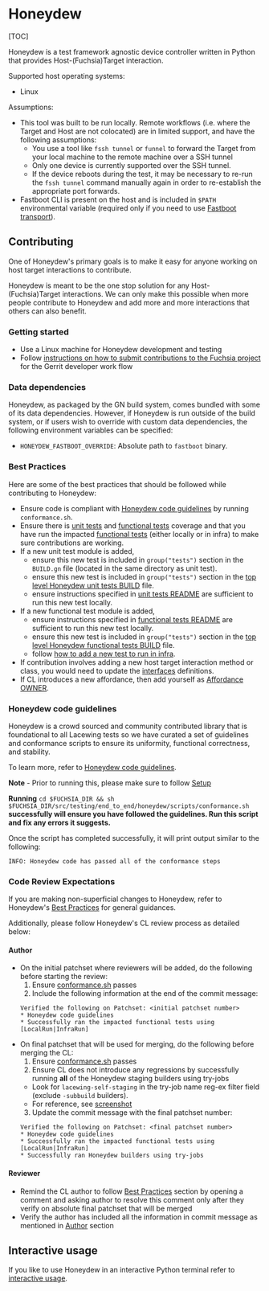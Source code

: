 # Honeydew

[TOC]

Honeydew is a test framework agnostic device controller written in Python that
provides Host-(Fuchsia)Target interaction.

Supported host operating systems:
* Linux

Assumptions:
* This tool was built to be run locally. Remote workflows (i.e. where the Target
  and Host are not colocated) are in limited support, and have the following
  assumptions:
    * You use a tool like `fssh tunnel` or `funnel` to forward the Target from
      your local machine to the remote machine over a SSH tunnel
    * Only one device is currently supported over the SSH tunnel.
    * If the device reboots during the test, it may be necessary to re-run
      the `fssh tunnel` command manually again in order to re-establish the
      appropriate port forwards.
* Fastboot CLI is present on the host and is included in `$PATH` environmental
  variable (required only if you need to use [Fastboot transport]).

## Contributing

One of Honeydew's primary goals is to make it easy for anyone working on
host target interactions to contribute.

Honeydew is meant to be the one stop solution for any Host-(Fuchsia)Target
interactions. We can only make this possible when more people contribute to
Honeydew and add more and more interactions that others can also benefit.

### Getting started

* Use a Linux machine for Honeydew development and testing
* Follow [instructions on how to submit contributions to the Fuchsia project]
  for the Gerrit developer work flow

### Data dependencies

Honeydew, as packaged by the GN build system, comes bundled with some of its
data dependencies. However, if Honeydew is run outside of the build system, or
if users wish to override with custom data dependencies, the following
environment variables can be specified:
*  `HONEYDEW_FASTBOOT_OVERRIDE`: Absolute path to `fastboot` binary.

### Best Practices

Here are some of the best practices that should be followed while contributing
to Honeydew:
* Ensure code is compliant with
  [Honeydew code guidelines][Honeydew code guidelines] by running
  `conformance.sh`.
* Ensure there is [unit tests][unit tests] and
  [functional tests][functional tests] coverage and that you have run the
  impacted [functional tests][functional tests] (either locally or in infra) to
  make sure contributions are working.
* If a new unit test module is added,
  * ensure this new test is included in `group("tests")` section in the
    `BUILD.gn` file (located in the same directory as unit test).
  * ensure this new test is included in `group("tests")` section in the
    [top level Honeydew unit tests BUILD][top level Honeydew unit tests BUILD]
    file.
  * ensure instructions specified in [unit tests README][unit tests README]
    are sufficient to run this new test locally.
* If a new functional test module is added,
  * ensure instructions specified in
    [functional tests README][functional tests README] are sufficient to
    run this new test locally.
  * ensure this new test is included in `group("tests")` section in the
    [top level Honeydew functional tests BUILD][top level Honeydew functional tests BUILD]
    file.
  * follow
    [how to add a new test to run in infra][how to add a new test to run in infra].
* If contribution involves adding a new host target interaction method or class,
  you would need to update the [interfaces][interfaces] definitions.
* If CL introduces a new affordance, then add yourself as [Affordance OWNER].

### Honeydew code guidelines

Honeydew is a crowd sourced and community contributed library that is
foundational to all Lacewing tests so we have curated a set of guidelines and
conformance scripts to ensure its uniformity, functional correctness, and
stability.

To learn more, refer to [Honeydew code guidelines](markdowns/code_guidelines.md).

**Note** - Prior to running this, please make sure to follow
[Setup](markdowns/interactive_usage.md#Setup)

**Running** `cd $FUCHSIA_DIR && sh $FUCHSIA_DIR/src/testing/end_to_end/honeydew/scripts/conformance.sh`
**successfully will ensure you have followed the guidelines. Run this script**
**and fix any errors it suggests.**

Once the script has completed successfully, it will print output similar to the
following:
```shell
INFO: Honeydew code has passed all of the conformance steps
```

### Code Review Expectations

If you are making non-superficial changes to Honeydew, refer to Honeydew's
[Best Practices][Best Practices] for general guidances.

Additionally, please follow Honeydew's CL review process as detailed below:

#### Author

* On the initial patchset where reviewers will be added, do the following before
  starting the review:
  1. Ensure [conformance.sh][Honeydew code conformance scripts] passes
  2. Include the following information at the end of the commit message:
    ```
    Verified the following on Patchset: <initial patchset number>
    * Honeydew code guidelines
    * Successfully ran the impacted functional tests using [LocalRun|InfraRun]
    ```
* On final patchset that will be used for merging, do the following before
  merging the CL:
  1. Ensure [conformance.sh][Honeydew code conformance scripts] passes
  2. Ensure CL does not introduce any regressions by successfully running
    **all** of the Honeydew staging builders using try-jobs
    * Look for `lacewing-self-staging` in the try-job name reg-ex filter field
      (exclude `-subbuild` builders).
    * For reference, see
      [screenshot][example Lacewing self tests staging builders using try-jobs]
  3. Update the commit message with the final patchset number:
    ```
    Verified the following on Patchset: <final patchset number>
    * Honeydew code guidelines
    * Successfully ran the impacted functional tests using [LocalRun|InfraRun]
    * Successfully ran Honeydew builders using try-jobs
    ```

#### Reviewer

* Remind the CL author to follow [Best Practices][Best Practices] section by
  opening a comment and asking author to resolve this comment only after they
  verify on absolute final patchset that will be merged
* Verify the author has included all the information in commit message as
  mentioned in [Author][Author] section

## Interactive usage

If you like to use Honeydew in an interactive Python terminal refer to
[interactive usage](markdowns/interactive_usage.md).

[Honeydew OWNERS]: ../OWNERS

[Affordance OWNER]: honeydew/interfaces/OWNERS

[Author]: #Author

[Best Practices]: #Best-Practices

[Honeydew code guidelines]: #honeydew-code-guidelines

[Honeydew code conformance scripts]: #honeydew-code-guidelines

[interfaces]: honeydew/interfaces/

[unit tests]: tests/unit_tests/

[unit tests README]: tests/unit_tests/README.md

[unit tests BUILD.gn]: tests/unit_tests/BUILD.gn#10

[top level Honeydew unit tests BUILD]: tests/unit_tests/BUILD.gn

[functional tests]: tests/functional_tests/

[functional tests README]: tests/functional_tests/README.md

[how to add a new test to run in infra]: tests/functional_tests/README.md#How-to-add-a-new-test-to-run-in-infra

[top level Honeydew functional tests BUILD]: tests/functional_tests/BUILD.gn

[example Lacewing self tests staging builders using try-jobs]: images/lacewing_self_staging_builders.png

[instructions on how to submit contributions to the Fuchsia project]: https://fuchsia.dev/fuchsia-src/development/source_code/contribute_changes

[Fastboot transport]: markdowns/fastboot.md
